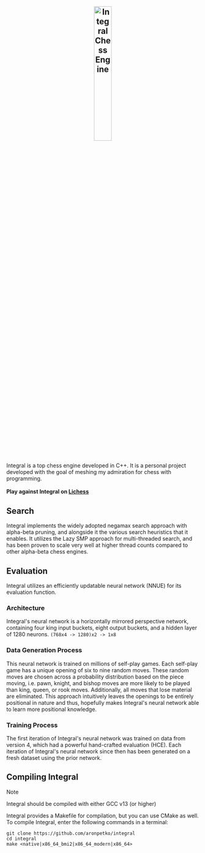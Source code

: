 ## <p align="center"><img src="https://i.imgur.com/Py8am6G.png" alt="Integral Chess Engine" width="30%" height="30%"/></p>

Integral is a top chess engine developed in C++. It is a personal project developed with the goal of meshing my admiration for chess with programming. \
\
**Play against Integral on [Lichess](https://lichess.org/@/IntegralBot)**

## Search
Integral implements the widely adopted negamax search approach with alpha-beta pruning, and alongside it the various search heuristics that it enables. It utilizes the Lazy SMP approach for multi-threaded search, and has been proven to scale very well at higher thread counts compared to other alpha-beta chess engines.

## Evaluation
Integral utilizes an efficiently updatable neural network (NNUE) for its evaluation function.

### Architecture
Integral's neural network is a horizontally mirrored perspective network, containing four king input buckets, eight output buckets, and a hidden layer of 1280 neurons.
`(768x4 -> 1280)x2 -> 1x8`

### Data Generation Process
This neural network is trained on millions of self-play games. Each self-play game has a unique opening of six to nine random moves. These random moves are chosen across a probability distribution based on the piece moving, i.e. pawn, knight, and bishop moves are more likely to be played than king, queen, or rook moves. Additionally, all moves that lose material are eliminated. This approach intuitively leaves the openings to be entirely positional in nature and thus, hopefully makes Integral's neural network able to learn more positional knowledge.

### Training Process
The first iteration of Integral's neural network was trained on data from version 4, which had a powerful hand-crafted evaluation (HCE). Each iteration of Integral's neural network since then has been generated on a fresh dataset using the prior network.

## Compiling Integral
> [!NOTE]  
> Integral should be compiled with either GCC v13 (or higher)

Integral provides a Makefile for compilation, but you can use CMake as well.\
To compile Integral, enter the following commands in a terminal:
```
git clone https://github.com/aronpetko/integral
cd integral
make <native|x86_64_bmi2|x86_64_modern|x86_64>
```